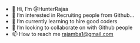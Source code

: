 - 👋 Hi, I’m @HunterRajaa
- 👀 I’m interested in Recruiting people from Github...
- 🌱 I’m currently learning to hire good coders
- 💞️ I’m looking to collaborate on with Github people
- 📫 How to reach me rajamba1@gmail.com

<!---
HunterRajaa/HunterRajaa is a ✨ special ✨ repository because its `README.md` (this file) appears on your GitHub profile.
You can click the Preview link to take a look at your changes.
--->
